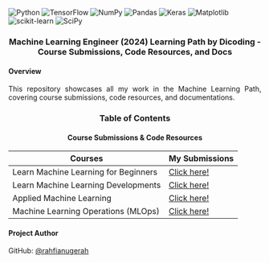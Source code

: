 ![Python](https://img.shields.io/badge/Python-3670A0?logo=python&logoColor=ffdd54)
![TensorFlow](https://img.shields.io/badge/TensorFlow-%23FF6F00.svg?logo=TensorFlow&logoColor=white)
![NumPy](https://img.shields.io/badge/Numpy-%23013243.svg?logo=numpy&logoColor=white)
![Pandas](https://img.shields.io/badge/Pandas-%23150458.svg?logo=pandas&logoColor=white)
![Keras](https://img.shields.io/badge/Keras-%23D00000.svg?logo=Keras&logoColor=white)
![Matplotlib](https://img.shields.io/badge/Matplotlib-%23ffffff.svg?logo=Matplotlib&logoColor=black)
![scikit-learn](https://img.shields.io/badge/Scikit--learn-%23F7931E.svg?logo=scikit-learn&logoColor=white)
![SciPy](https://img.shields.io/badge/SciPy-%230C55A5.svg?logo=scipy&logoColor=%white)

<div align=center>
  <h3>Machine Learning Engineer (2024) Learning Path by Dicoding - Course Submissions, Code Resources, and Docs</h3>
</div>

#### Overview

<p align=justify>
  This repository showcases all my work in the Machine Learning Path, covering course submissions, code resources, and documentations. 
</p>

<div align=center>
  <h3>Table of Contents</h3>
  <h4>Course Submissions & Code Resources</h4>
</div>

<div align=center>
  
| Courses | My Submissions |
|---|---|
| Learn Machine Learning for Beginners | [Click here!]() |
| Learn Machine Learning Developments | [Click here!]() |
| Applied Machine Learning | [Click here!]() |
| Machine Learning Operations (MLOps) | [Click here!]() |

</div>

#### Project Author
GitHub: [@rahfianugerah](https://www.github.com/rahfianugerah)

